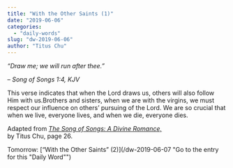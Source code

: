 ```yaml
---
title: "With the Other Saints (1)"
date: "2019-06-06"
categories: 
  - "daily-words"
slug: "dw-2019-06-06"
author: "Titus Chu"
---
```


_“Draw me; we will run after thee.”_

_– Song of Songs 1:4, KJV_

This verse indicates that when the Lord draws us, others will also follow Him with us.Brothers and sisters, when we are with the virgins, we must respect our influence on others’ pursuing of the Lord. We are so crucial that when we live, everyone lives, and when we die, everyone dies.

Adapted from _[The Song of Songs: A Divine Romance,](/song-of-songs-dr/)_  
by Titus Chu, page 26.

Tomorrow: [“With the Other Saints” (2)](/dw-2019-06-07 "Go to the entry for this "Daily Word"")
